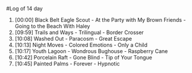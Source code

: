 #Log of 14 day

1. [00:00] Black Belt Eagle Scout - At the Party with My Brown Friends - Going to the Beach With Haley
1. [09:59] Trails and Ways - Trilingual - Border Crosser
1. [10:08] Washed Out - Paracosm - Great Escape
1. [10:13] Night Moves - Colored Emotions - Only a Child
1. [10:17] Youth Lagoon - Wondrous Bughouse - Raspberry Cane
1. [10:42] Porcelain Raft - Gone Blind - Tip of Your Tongue
1. [10:45] Painted Palms - Forever - Hypnotic
